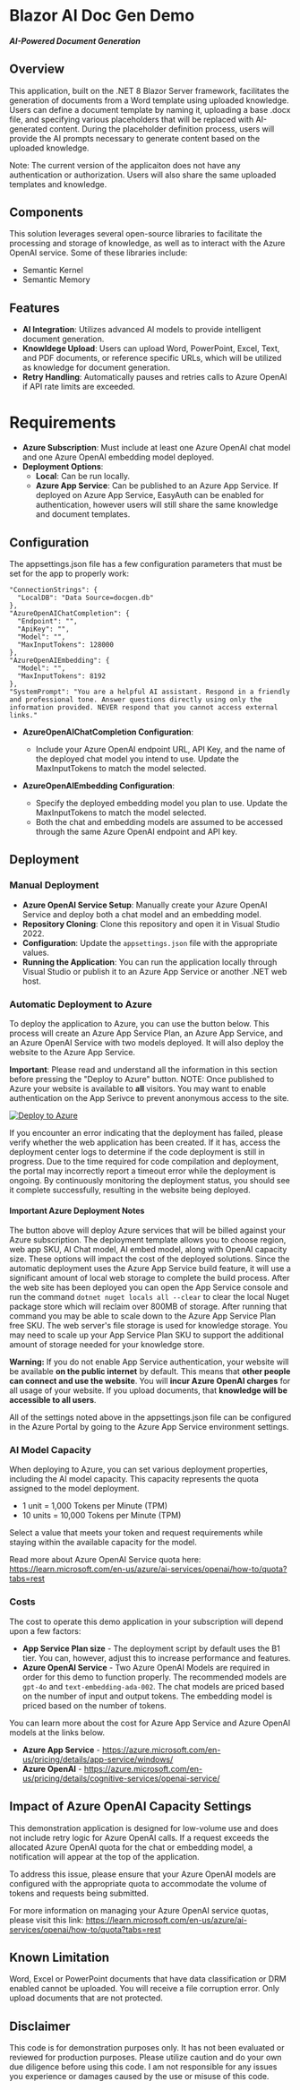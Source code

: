 # Blazor AI Doc Gen Demo
##### AI-Powered Document Generation

## Overview
This application, built on the .NET 8 Blazor Server framework, facilitates the generation of documents from a Word template using uploaded knowledge. Users can define a document template by naming it, uploading a base .docx file, and specifying various placeholders that will be replaced with AI-generated content. During the placeholder definition process, users will provide the AI prompts necessary to generate content based on the uploaded knowledge.

Note: The current version of the applicaiton does not have any authentication or authorization. Users will also share the same uploaded templates and knowledge. 

## Components
This solution leverages several open-source libraries to facilitate the processing and storage of knowledge, as well as to interact with the Azure OpenAI service. Some of these libraries include:
* Semantic Kernel
* Semantic Memory

## Features
- **AI Integration**: Utilizes advanced AI models to provide intelligent document generation.
- **Knowldege Upload**: Users can upload Word, PowerPoint, Excel, Text, and PDF documents, or reference specific URLs, which will be utilized as knowledge for document generation.
- **Retry Handling**: Automatically pauses and retries calls to Azure OpenAI if API rate limits are exceeded.

# Requirements
- **Azure Subscription**: Must include at least one Azure OpenAI chat model and one Azure OpenAI embedding model deployed. 
- **Deployment Options**: 
  - **Local**: Can be run locally.
  - **Azure App Service**: Can be published to an Azure App Service. If deployed on Azure App Service, EasyAuth can be enabled for authentication, however users will still share the same knowledge and document templates.

## Configuration
The appsettings.json file has a few configuration parameters that must be set for the app to properly work:

```
"ConnectionStrings": {
  "LocalDB": "Data Source=docgen.db"
},
"AzureOpenAIChatCompletion": {
  "Endpoint": "",
  "ApiKey": "",
  "Model": "",
  "MaxInputTokens": 128000
},
"AzureOpenAIEmbedding": {
  "Model": "",
  "MaxInputTokens": 8192
},
"SystemPrompt": "You are a helpful AI assistant. Respond in a friendly and professional tone. Answer questions directly using only the information provided. NEVER respond that you cannot access external links."
```

- **AzureOpenAIChatCompletion Configuration**: 
  - Include your Azure OpenAI endpoint URL, API Key, and the name of the deployed chat model you intend to use. Update the MaxInputTokens to match the model selected.

- **AzureOpenAIEmbedding Configuration**: 
  - Specify the deployed embedding model you plan to use. Update the MaxInputTokens to match the model selected.
  - Both the chat and embedding models are assumed to be accessed through the same Azure OpenAI endpoint and API key.

## Deployment

### Manual Deployment

- **Azure OpenAI Service Setup**: Manually create your Azure OpenAI Service and deploy both a chat model and an embedding model.
- **Repository Cloning**: Clone this repository and open it in Visual Studio 2022.
- **Configuration**: Update the `appsettings.json` file with the appropriate values.
- **Running the Application**: You can run the application locally through Visual Studio or publish it to an Azure App Service or another .NET web host.

### Automatic Deployment to Azure

To deploy the application to Azure, you can use the button below. This process will create an Azure App Service Plan, an Azure App Service, and an Azure OpenAI Service with two models deployed. It will also deploy the website to the Azure App Service. 

**Important**: Please read and understand all the information in this section before pressing the "Deploy to Azure" button. NOTE: Once published to Azure your website is available to **all** visitors. You may want to enable authentication on the App Serivce to prevent anonymous access to the site.

[![Deploy to Azure](https://aka.ms/deploytoazurebutton)](https://portal.azure.com/#create/Microsoft.Template/uri/https%3A%2F%2Fraw.githubusercontent.com%2Fmhackermsft%2FAI-Doc-Generator%2Fmaster%2FInfra%2Fazuredeploy.json)

If you encounter an error indicating that the deployment has failed, please verify whether the web application has been created. If it has, access the deployment center logs to determine if the code deployment is still in progress. Due to the time required for code compilation and deployment, the portal may incorrectly report a timeout error while the deployment is ongoing. By continuously monitoring the deployment status, you should see it complete successfully, resulting in the website being deployed.

#### Important Azure Deployment Notes  
The button above will deploy Azure services that will be billed against your Azure subscription. The deployment template allows you to choose region, web app SKU, AI Chat model, AI embed model, along with OpenAI capacity size.  These options will impact the cost of the deployed solutions. Since the automatic deployment uses the Azure App Service build feature, it will use a significant amount of local web storage to complete the build process. After the web site has been deployed you can open the App Service console and run the command `dotnet nuget locals all --clear` to clear the local Nuget package store which will reclaim over 800MB of storage. After running that command you may be able to scale down to the Azure App Service Plan free SKU. The web server's file storage is used for knowledge storage. You may need to scale up your App Service Plan SKU to support the additional amount of storage needed for your knowledge store.

**Warning:** If you do not enable App Service authentication, your website will be available **on the public internet** by default. This means that **other people can connect and use the website**. You will **incur Azure OpenAI charges** for all usage of your website. If you upload documents, that **knowledge will be accessible to all users**. 

All of the settings noted above in the appsettings.json file can be configured in the Azure Portal by going to the Azure App Service environment settings.

### AI Model Capacity
When deploying to Azure, you can set various deployment properties, including the AI model capacity. This capacity represents the quota assigned to the model deployment.

- 1 unit = 1,000 Tokens per Minute (TPM)
- 10 units = 10,000 Tokens per Minute (TPM)

Select a value that meets your token and request requirements while staying within the available capacity for the model.

Read more about Azure OpenAI Service quota here: https://learn.microsoft.com/en-us/azure/ai-services/openai/how-to/quota?tabs=rest

### Costs
The cost to operate this demo application in your subscription will depend upon a few factors:
- **App Service Plan size** - The deployment script by default uses the B1 tier. You can, however, adjust this to increase performance and features.
- **Azure OpenAI Service** - Two Azure OpenAI Models are required in order for this demo to function properly. The recommended models are `gpt-4o` and `text-embedding-ada-002`. The chat models are priced based on the number of input and output tokens. The embedding model is priced based on the number of tokens.

You can learn more about the cost for Azure App Service and Azure OpenAI models at the links below.

- **Azure App Service** - https://azure.microsoft.com/en-us/pricing/details/app-service/windows/
- **Azure OpenAI** - https://azure.microsoft.com/en-us/pricing/details/cognitive-services/openai-service/

## Impact of Azure OpenAI Capacity Settings

This demonstration application is designed for low-volume use and does not include retry logic for Azure OpenAI calls. If a request exceeds the allocated Azure OpenAI quota for the chat or embedding model, a notification will appear at the top of the application. 

To address this issue, please ensure that your Azure OpenAI models are configured with the appropriate quota to accommodate the volume of tokens and requests being submitted.

For more information on managing your Azure OpenAI service quotas, please visit this link: https://learn.microsoft.com/en-us/azure/ai-services/openai/how-to/quota?tabs=rest

## Known Limitation
Word, Excel or PowerPoint documents that have data classification or DRM enabled cannot be uploaded. You will receive a file corruption error. Only upload documents that are not protected.

## Disclaimer
This code is for demonstration purposes only. It has not been evaluated or reviewed for production purposes. Please utilize caution and do your own due diligence before using this code. I am not responsible for any issues you experience or damages caused by the use or misuse of this code.